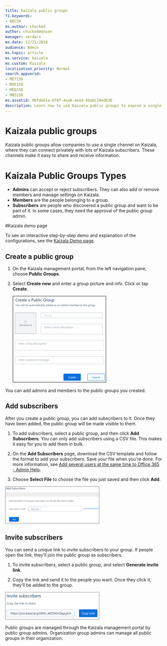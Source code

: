 ```yaml
---
title: Kaizala public groups
f1.keywords:
- NOCSH
ms.author: chucked
author: chuckedmonson
manager: serdars
ms.date: 12/21/2018
audience: Admin
ms.topic: article
ms.service: kaizala
ms.custom: Kaizala
localization_priority: Normal
search.appverid:
- MET150
- MOE150
- MED150
- MBS150
ms.assetid: 9bfde61a-6f8f-4aa8-aead-4ba0c10ed636
description: Learn how to use Kaizala public groups to expose a single channel on Kaizala. This allows users to connect privately with a large set of Kaizala subscribers.
---
```


# Kaizala public groups

Kaizala public groups allow companies to use a single channel on Kaizala, where they can connect privately with lots of Kaizala subscribers. These channels make it easy to share and receive information.
    
# Kaizala Public Groups Types

- **Admins** can accept or reject subscribers. They can also add or remove members and manage settings on Kaizala.
- **Members** are the people belonging to a group.
- **Subscribers** are people who discovered a public group and want to be part of it. In some cases, they need the approval of the public group admin.

#Kaizala demo page

To see an interactive step-by-step demo and explanation of the configurations, see the [Kaizala Demo page](https://kaizalademo.office.com/).

## Create a public group

1. On the Kaizala management portal, from the left navigation pane, choose **Public Groups**.
2. Select **Create new** and enter a group picture and info. Click or tap **Create**.
    
    ![create a public group page](media/aa7bc493-9039-4d62-8d25-625ac02dd509.png)
  
You can add admins and members to the public groups you created.
  
## Add subscribers

After you create a public group, you can add subscribers to it. Once they have been added, the public group will be made visible to them.
  
1. To add subscribers, select a public group, and then click **Add Subscribers**. You can only add subscribers using a CSV file. This makes it easy for you to add them in bulk.
    
2. On the **Add Subscribers** page, download the CSV template and follow the format to add your subscribers. Save your file when you're done. For more information, see [Add several users at the same time to Office 365 - Admin Help](https://support.office.com/article/1f5767ed-e717-4f24-969c-6ea9d412ca88#__toc316652088).
    
3. Choose **Select File** to choose the file you just saved and then click **Add**.
    
![invite a subscriber in Kaizala public group](media/00a314aa-8de0-431f-b272-c212c421ca1e.png)
  
## Invite subscribers

You can send a unique link to invite subscribers to your group. If people open the link, they’ll join the public group as subscribers.
  
1. To invite subscribers, select a public group, and select **Generate invite link**.
    
2. Copy the link and send it to the people you want. Once they click it, they’ll be added to the group.
    
![invite a Kaizala subscriber to a public group](media/27d71abe-264d-4de1-8b97-015e546fe884.png)
  
Public groups are managed through the Kaizala management portal by public group admins. Organization group admins can manage all public groups in their organization.
  


